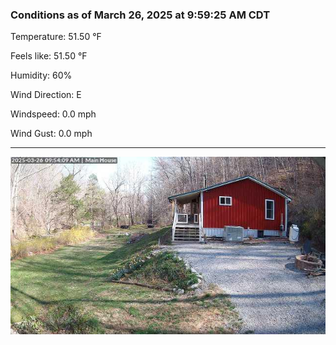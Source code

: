 ### Conditions as of March 26, 2025 at 9:59:25 AM CDT 

Temperature: 51.50 &deg;F

Feels like: 51.50 &deg;F

Humidity: 60%

Wind Direction: E

Windspeed: 0.0 mph

Wind Gust: 0.0 mph

---

<img src="./images/latest.jpeg"/>

